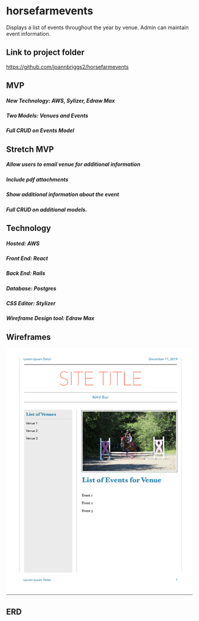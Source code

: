 # horsefarmevents

Displays a list of events throughout the year by venue. Admin can maintain event information.

## Link to project folder

https://github.com/joannbriggs2/horsefarmevents

## MVP

##### New Technology: AWS, Sylizer, Edraw Max

##### Two Models: Venues and Events

##### Full CRUD on Events Model

## Stretch MVP

##### Allow users to email venue for additional information

##### Include pdf attachments

##### Show additional information about the event

##### Full CRUD on additional models.

## Technology

##### Hosted: AWS

##### Front End: React

##### Back End: Rails

##### Database: Postgres

##### CSS Editor: Stylizer

##### Wireframe Design tool: Edraw Max

## Wireframes

![](https://github.com/joannbriggs2/horsefarmevents/blob/master/Wireframe.png)

## ERD
